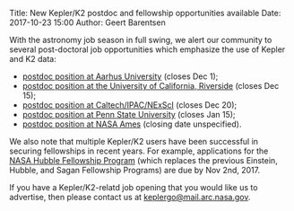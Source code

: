 Title: New Kepler/K2 postdoc and fellowship opportunities available
Date: 2017-10-23 15:00
Author: Geert Barentsen

With the astronomy job season in full swing,
we alert our community to several post-doctoral job opportunities
which emphasize the use of Kepler and K2 data:

* [postdoc position at Aarhus University](http://phys.au.dk/en/news/vacancies/) (closes Dec 1);
* [postdoc position at the University of California, Riverside](https://jobregister.aas.org/ad/22e19437) (closes Dec 15);
* [postdoc position at Caltech/IPAC/NExScI](https://jobregister.aas.org/ad/c15f9a29) (closes Dec 20);
* [postdoc position at Penn State University](https://jobregister.aas.org/ad/26c7683d) (closes Jan 15);
* [postdoc position at NASA Ames](https://npp.usra.edu/opportunities/details/?ro=19108) (closing date unspecified).

We also note that multiple Kepler/K2 users have been successful
in securing fellowships in recent years.
For example, applications for the [NASA Hubble Fellowship Program](https://nhfp.stsci.edu/) (which replaces the previous Einstein, Hubble, and Sagan Fellowship Programs) are due by Nov 2nd, 2017.

If you have a Kepler/K2-relatd job opening that you would like us to advertise, then please contact us at keplergo@mail.arc.nasa.gov.
